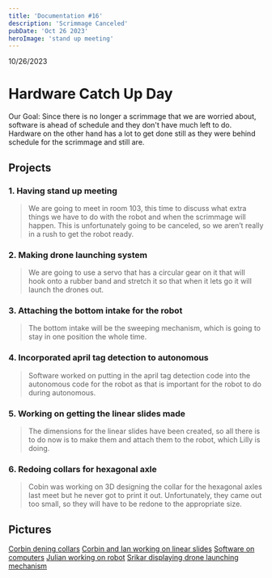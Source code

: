 ```yaml
---
title: 'Documentation #16'
description: 'Scrimmage Canceled'
pubDate: 'Oct 26 2023'
heroImage: 'stand up meeting'
---
```

10/26/2023
# Hardware Catch Up Day

Our Goal: Since there is no longer a scrimmage that we are worried about, software is ahead of schedule and they don't have much left to do. Hardware on the other hand has a lot to get done still as they were behind schedule for the scrimmage and still are.

## Projects

### 1. Having stand up meeting

>We are going to meet in room 103, this time to discuss what extra things we have to do with the robot and when the scrimmage will happen. This is unfortunately going to be canceled, so we aren’t really in a rush to get the robot ready. 

### 2. Making drone launching system

>We are going to use a servo that has a circular gear on it that will hook onto a rubber band and stretch it so that when it lets go it will launch the drones out.

### 3. Attaching the bottom intake for the robot

>The bottom intake will be the sweeping mechanism, which is going to stay in one position the whole time.

### 4. Incorporated april tag detection to autonomous

>Software worked on putting in the april tag detection code into the autonomous code for the robot as that is important for the robot to do during autonomous.

### 5.  Working on getting the linear slides made

>The dimensions for the linear slides have been created, so all there is to do now is to make them and attach them to the robot, which Lilly is doing.

### 6. Redoing collars for hexagonal axle

>Cobin was working on 3D designing the collar for the hexagonal axles last meet but he never got to print it out. Unfortunately, they came out too small, so they will have to be redone to the appropriate size.


## Pictures
[Corbin dening collars]()
[Corbin and Ian working on linear slides]()
[Software on computers]()
[Julian working on robot]()
[Srikar displaying drone launching mechanism]()